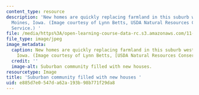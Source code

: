 ```yaml
---
content_type: resource
description: 'New homes are quickly replacing farmland in this suburb west of Des
  Moines, Iowa. (Image courtesy of Lynn Betts, USDA Natural Resources Conservation
  Service.) '
file: /media/https%3A/open-learning-course-data-rc.s3.amazonaws.com/11-433j-real-estate-economics-fall-2008/e885d7e0547da62a193b98b771f29da8_11-433jf08-th.jpg
file_type: image/jpeg
image_metadata:
  caption: New homes are quickly replacing farmland in this suburb west of Des Moines,
    Iowa. (Image courtesy of Lynn Betts, [USDA Natural Resources Conservation Service](https://www.nrcs.usda.gov/wps/portal/nrcs/site/national/home/).)
  credit: ''
  image-alt: Suburban community filled with new houses.
resourcetype: Image
title: 'Suburban community filled with new houses '
uid: e885d7e0-547d-a62a-193b-98b771f29da8
---
```

